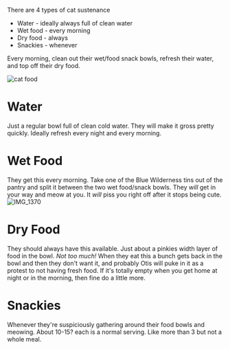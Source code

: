 There are 4 types of cat sustenance
- Water - ideally always full of clean water
- Wet food - every morning
- Dry food - always
- Snackies - whenever

Every morning, clean out their wet/food snack bowls, refresh their water, and top off their dry food.

![cat food](https://github.com/mschl0ss/notes/assets/49730650/a139a978-486f-457d-9be9-9d6d33be45c9)

# Water
Just a regular bowl full of clean cold water. They will make it gross pretty quickly.  Ideally refresh every night and every morning.

# Wet Food
They get this every morning.  Take one of the Blue Wilderness tins out of the pantry and split it between the two wet food/snack bowls. They *will* get in your way and meow at you. It *will* piss you right off after it stops being cute.
![IMG_1370](https://github.com/mschl0ss/notes/assets/49730650/2054906f-3886-4d09-8a56-8d0a3fa56b60)

# Dry Food
They should always have this available. Just about a pinkies width layer of food in the bowl.  *Not too much!* When they eat this a bunch gets back in the bowl and then they don't want it, and probably Otis will puke in it as a protest to not having fresh food. If it's totally empty when you get home at night or in the morning, then fine do a little more.

# Snackies
Whenever they're suspiciously gathering around their food bowls and meowing. About 10-15? each is a normal serving.  Like more than 3 but not a whole meal.
